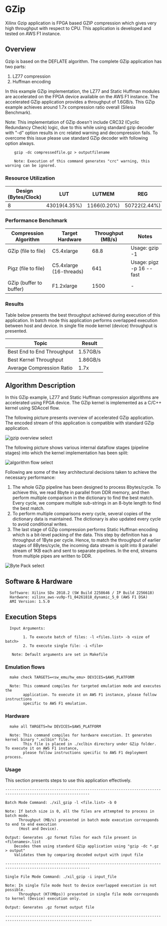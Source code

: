 # GZip 

Xilinx Gzip application is FPGA based GZIP compression which gives very high throughput with respect to CPU. This application is developed and tested on AWS F1 instance.

## Overview

Gzip is based on the DEFLATE algorithm. The complete GZip application has two parts:

1. LZ77 compression 
2. Huffman encoding

In this example GZip implementation, the LZ77 and Static Huffman modules are accelerated on the FPGA
device available on the AWS F1 instance. The accelerated GZip application provides a throughput of 1.6GB/s. This GZip example achieves around 1.7x compression ratio overall (Silesia Benchmark).

Note: This implementation of GZip doesn't include CRC32 (Cyclic Redundancy Check) logic, due to this while using standard gzip decoder with "-d" option results in crc related warning and decompression fails. To overcome this issue please use standard GZip decoder with following option always.


```
	gzip -dc compressedfile.gz > outputfilename
	
	Note: Execution of this command generates "crc" warning, this warning can be ignored.
```



### Resource Utilization

| Design (Bytes/Clock)  | LUT | LUTMEM | REG | BRAM | DSP | Fmax (MHz) |
| --------------- | --- | ------ | --- | ---- | --- | -----|
| 8               | 43019(4.35%) | 1166(0.20%) | 50722(2.44%) | 303(15.93%) |0|250


### Performance Benchmark

|Compression Algorithm | Target Hardware | Throughput (MB/s) | Notes |
|----------------------|-----------------|------------|-------|
|GZip (file to file)   |C5.4xlarge       |68.8    |Usage: gzip -1|
|Pigz (file to file)   |C5.4xlarge (16-threads)|641|Usage: pigz -p 16 --fast|
|GZip (buffer to buffer)|F1.2xlarge|1500|  - |


### Results

Table below presents the best throughput achieved during execution of this application.
In batch mode this application performs overlapped execution between host and device.
In single file mode kernel (device) throughput is presented.


| Topic | Result |
|-------|--------|
|Best End to End Throughput| 1.57GB/s |
|Best Kernel Throughput | 1.86GB/s |
|Average Compression Ratio | 1.7x |



## Algorithm Description

In this GZip example, LZ77 and Static Huffman compression algorithms are accelerated using FPGA device.
The GZip kernel is implemented as a C/C++ kernel using SDAccel flow. 

The following picture presents overview of accelerated GZip application. The encoded stream of this application
is compatible with standard GZip application. 

![gzip overview select](./img/sdx_gzip.png)  <br />

The following picture shows various internal dataflow stages (pipeline stages)
into which the kernel implementation has been split:  
  
 
![algorithm flow select](./img/gzip_kernel_optimization.png)  <br />


  
Following are some of the key architectural decisions taken to achieve the
necessary performance:

1.  The whole GZip pipeline has been designed to process 8bytes/cycle. To
achieve this, we read 8byte in parallel from DDR memory, and then perform
multiple comparison in the dictionary to find the best match. Every cycle, we
compare multiple sub-strings in an 8-byte length to find the best match.
2.  To perform multiple comparisons every cycle, several copies of the
dictionary data is maintained. The dictionary is also updated every cycle to
avoid conditional writes.
3.  The last stage of GZip compression performs Static Huffman encoding which is a bit-level packing of the
data. This step by definition has a throughput of 1Byte per cycle. Hence, to
match the throughput of earlier stages of 8Bytes/cycle, the incoming data stream
is split into 8 parallel stream of 1KB each and sent to separate pipelines. In
the end, streams from multiple pipes are written to DDR.  


 ![Byte Pack select](./img/static_huffman_fix.png) <br />
  
## Software & Hardware

```
  Software: Xilinx SDx 2018.2 (SW Build 2258646 / IP Build 2256618)
  Hardware: xilinx_aws-vu9p-f1_04261818_dynamic_5_0 (AWS F1 DSA)
  AMI Version: 1.5.0
```
 
## Execution Steps

```
  Input Arguments: 
    
        1. To execute batch of files: -l <files.list> -b <size of batch> 
        2. To execute single file: -i <file>
        
   Note: Default arguments are set in Makefile
```

### Emulation flows
```
  make check TARGETS=<sw_emu/hw_emu> DEVICES=$AWS_PLATFORM
  
  Note: This command compiles for targeted emulation mode and executes the
        application. To execute it on AWS F1 instance, please follow instructions
        specific to AWS F1 emulation.

```
### Hardware

```
  make all TARGETS=hw DEVICES=$AWS_PLATFORM

  Note: This command compiles for hardware execution. It generates kernel binary ".xclbin" file. 
        This file is placed in ./xclbin directory under GZip folder. To execute it on AWS F1 instance, 
        please follow instructions specific to AWS F1 deployment process.

```

### Usage 

This section presents steps to use this application effectively. 


```
------------------------------------------------------------------------------------------------------------

Batch Mode Command: ./xil_gzip -l <file.list> -b 0
                  
Note: If batch size is 0, all the files are attempted to process in batch mode.
      Throughput (MB/s) presented in batch mode execution corresponds to end to end execution
      (Host and Device).
      
Output: Generates .gz format files for each file present in <filenames>.list
 	Decodes them using standard GZip application using "gzip -dc *.gz > output"
	Validates them by comparing decoded output with input file
      
------------------------------------------------------------------------------------------------------------

Single File Mode Command: ./xil_gzip -i input_file 

Note: In single file mode host to device overlapped execution is not possible.
      Throughput (KT(MBps)) presented in single file mode corresponds to kernel (Device) execution only.

Output: Generates .gz format output file
      
-------------------------------------------------------------------------------------------------------------

```



